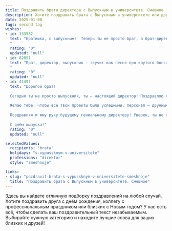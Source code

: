 ```yaml
---
title: Поздравить брата директора с Выпускным в университете. Смешное
description: Хотите поздравить брата с Выпускным в университете или другим праздником? Наш ИИ создаст незабываемое поздравление, а вы обязательно выделитесь среди других.  
date: 2025-01-08
tags: second tag
wishes:
- id: 133582
  text: "Братишка, с выпускным!  Теперь ты не просто брат, а брат-директор!  Надеюсь, твой руководящий талант не ограничится командованием «Убери свою грязную посуду» в нашей общей квартире.  Пусть подчиненные трепещут перед твоим гением (и хорошей зарплатой!), а карьера взлетит выше, чем самый высокий стул в твоем новом кабинете!  Поздравляю!
  "
  rating: "0"
  updated: "null"
- id: 82051
  text: "Брат, директор, выпускник - звучит как песня про крутого босса! Поздравляю с завершением учебы! Теперь у тебя есть диплом и все права на то, чтобы быть самым строгим директором в мире! Только не забудь иногда быть добрым, а то нас всех уволишь, да и сам будешь тосковать по студенческим временам!))
  "
  rating: "0"
  updated: "null"
- id: 41497
  text: "Дорогой брат!
  
  Сегодня ты не просто выпускник, ты — настоящий директор! Поздравляю с этим магическим превращением из студента в начальника! Теперь ты не только знаешь, как защищать диплом, но и как защищать свой бизнес от недоброжелателей и долгих совещаний!
  
  Желаю тебе, чтобы все твои проекты были успешными, персонал — дружным, а кофе в офисе — всегда горячим и бодрящим! Пусть подчинённые оформляют отчёты так же идеально, как ты оформил свой диплом. А ещё — помни, лучший способ поднять командный дух — это не утренние планёрки, а пицца с колой!
  
  Поздравляю и жму руку будущему гениальному директору! Уверен, ты не просто освоишь новое звание, но и запустишь в космос несколько удачных идей!
  
  С днём выпуска!"
  rating: "0"
  updated: "null"

selectedValues:
  recipients: "brata"
  holidays: "s-vypussknym-v-universitete"
  professions: "direktor"
  style: "smeshnoje"

links:
- slug: "pozdravit-brata-s-vypussknym-v-universitete-smeshnoje"
  title: "Поздравить брата с Выпускным в университете. Смешное"
---
```


Здесь вы найдете отличную подборку поздравлений на любой случай.
Хотите поздравить друга с днём рождения, коллегу с профессиональным праздником или близких с Новым годом? У нас есть всё, чтобы сделать ваш поздравительный текст незабываемым. Выбирайте нужную категорию и находите лучшие слова для ваших близких и друзей!
